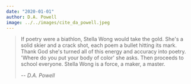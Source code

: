 ```yaml
---
date: "2020-01-01"
author: D.A. Powell
image: ../../images/cite_da_powell.jpeg
---
```


> If poetry were a biathlon, Stella Wong would take the gold. She's a solid skier and a crack shot, each poem a bullet hitting its mark. Thank God she's turned all of this energy and accuracy into poetry. 'Where do you put your body of color' she asks. Then proceeds to school everyone. Stella Wong is a force, a maker, a master.
>
> -- <cite>D.A. Powell</cite>
